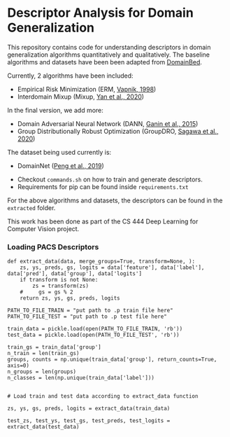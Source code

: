 # Descriptor Analysis for Domain Generalization 

This repository contains code for understanding descriptors in domain generalization algorithms quantitatively and qualitatively. The baseline algorithms and datasets have been been adapted from [DomainBed](https://github.com/facebookresearch/DomainBed).

Currently, 2 algorithms have been included:
* Empirical Risk Minimization (ERM, [Vapnik, 1998](https://www.wiley.com/en-fr/Statistical+Learning+Theory-p-9780471030034))
* Interdomain Mixup (Mixup, [Yan et al., 2020](https://arxiv.org/abs/2001.00677))

In the final version, we add more:

* Domain Adversarial Neural Network (DANN, [Ganin et al., 2015](https://arxiv.org/abs/1505.07818))
* Group Distributionally Robust Optimization (GroupDRO, [Sagawa et al., 2020](https://arxiv.org/abs/1911.08731))


The dataset being used currently is:

* DomainNet ([Peng et al., 2019](http://ai.bu.edu/M3SDA/))

- Checkout `commands.sh` on how to train and generate descriptors. 
- Requirements for pip can be found inside `requirements.txt`

For the above algorithms and datasets, the descriptors can be found in the `extracted` folder.

This work has been done as part of the CS 444 Deep Learning for Computer Vision project.




### Loading PACS Descriptors

```
def extract_data(data, merge_groups=True, transform=None, ):
    zs, ys, preds, gs, logits = data['feature'], data['label'], data['pred'], data['group'], data['logits']
    if transform is not None:
        zs = transform(zs)
    #     gs = gs % 2
    return zs, ys, gs, preds, logits
    
PATH_TO_FILE_TRAIN = "put path to .p train file here"
PATH_TO_FILE_TEST = "put path to .p test file here"

train_data = pickle.load(open(PATH_TO_FILE_TRAIN, 'rb'))
test_data = pickle.load(open(PATH_TO_FILE_TEST', 'rb'))

train_gs = train_data['group']
n_train = len(train_gs)
groups, counts = np.unique(train_data['group'], return_counts=True, axis=0)
n_groups = len(groups)
n_classes = len(np.unique(train_data['label']))
  
  
# Load train and test data according to extract_data function
  
zs, ys, gs, preds, logits = extract_data(train_data)

test_zs, test_ys, test_gs, test_preds, test_logits = extract_data(test_data)
  
 ```
